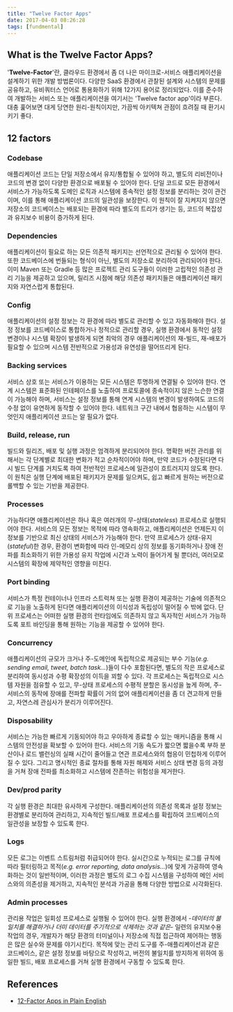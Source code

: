 ```yaml
---
title: "Twelve Factor Apps"
date: 2017-04-03 08:26:28
tags: [fundmental]
---
```


## What is the Twelve Factor Apps?
'**Twelve-Factor**'란, 클라우드 환경에서 좀 더 나은 마이크로-서비스 애플리케이션을 설계하기 위한 개발 방법론이다. 다양한 SaaS 환경에서 관찰된 설계와 시스템의 문제를 공유하고, 유비쿼터스 언어로 통용화하기 위해 12가지 용어로 정리되었다. 이를 준수하여 개발하는 서비스 또는 애플리케이션을 여기서는 'Twelve factor app'이라 부른다.  
대충 훑어보면 대게 당연한 원리-원칙이지만, 가끔씩 아키텍쳐 관점이 흐려질 때 환기시키기 좋다.

## 12 factors
### Codebase
애플리케이션 코드는 단일 저장소에서 유지/통합될 수 있어야 하고, 별도의 리비전이나 코드의 변경 없이 다양한 환경으로 배포될 수 있어야 한다. 단일 코드로 모든 환경에서 서비스가 가능하도록 도메인 로직과 시스템에 종속적인 설정 정보를 분리하는 것이 관건이며, 이를 통해 애플리케이션 코드의 일관성을 보장한다.
이 원칙이 잘 지켜지지 않으면 저장소의 코드베이스는 배포되는 환경에 따라 별도의 트리가 생기는 등, 코드의 복잡성과 유지보수 비용이 증가하게 된다.

### Dependencies
애플리케이션이 필요로 하는 모든 의존적 패키지는 선언적으로 관리될 수 있어야 한다. 또한 코드베이스에 번들되는 형식이 아닌, 별도의 저장소로 분리하여 관리되어야 한다. 이미 Maven 또는 Gradle 등 많은 프로젝트 관리 도구들이 이러한 고립적인 의존성 관리 기능을 제공하고 있으며, 릴리즈 시점에 해당 의존성 패키지들은 애플리케이션 패키지와 자연스럽게 통합된다.

### Config
애플리케이션의 설정 정보는 각 환경에 따라 별도로 관리할 수 있고 자동화해야 한다. 설정 정보를 코드베이스로 통합하거나 정적으로 관리할 경우, 실행 환경에서 동적인 설정 변경이나 시스템 확장이 발생하게 되면 최악의 경우 애플리케이션의 재-빌드, 재-배포가 필요할 수 있으며 시스템 전반적으로 가용성과 유연성을 떨어뜨리게 된다.

### Backing services
서비스 상호 또는 서비스가 이용하는 모든 시스템은 투명하게 연결될 수 있어야 한다. 연계 시스템은 표준화된 인테페이스를 노출하여 프로토콜에 종속적이지 않은 느슨한 연결이 가능해야 하며, 서비스는 설정 정보를 통해 연계 시스템의 변경이 발생하여도 코드의 수정 없이 유연하게 동작할 수 있어야 한다. 네트워크 구간 내에서 협응하는 시스템이 무엇인지 애플리케이션 코드는 알 필요가 없다.

### Build, release, run
빌드와 릴리즈, 배포 및 실행 과정은 엄격하게 분리되어야 한다. 명확한 버전 관리를 위해서는 각 단계별로 최대한 변화가 적고 순차적이어야 하며, 만약 코드가 수정된다면 다시 빌드 단계를 거치도록 하여 전반적인 프로세스에 일관성이 흐트러지지 않도록 한다. 이 원칙은 실행 단계에 배포된 패키지가 문제를 일으켜도, 쉽고 빠르게 원하는 버전으로 롤백할 수 있는 기반을 제공한다.

### Processes
가능하다면 애플리케이션은 하나 혹은 여러개의 무-상태(_stateless_) 프로세스로 실행되어야 한다. 서비스의 모든 정보는 목적에 따라 영속화하고, 애플리케이션은 언제든지 이 정보를 기반으로 최신 상태의 서비스가 가능해야 한다. 만약 프로세스가 상태-유지(_stateful_)한 경우, 환경이 변화함에 따라 인-메모리 상의 정보를 동기화하거나 장애 전파를 최소화하기 위한 가용성 유지 작업에 시간과 노력이 들어가게 될 뿐더러, 여러모로 시스템의 확장에 제약적인 영향을 미친다.

### Port binding
서비스가 특정 컨테이너나 인프라 스트럭쳐 또는 실행 환경이 제공하는 기술에 의존적으로 기능을 노출하게 된다면 애플리케이션의 이식성과 독립성이 떨어질 수 밖에 없다. 단위 프로세스는 어떠한 실행 환경의 런타임에도 의존하지 않고 독자적인 서비스가 가능하도록 포트 바인딩을 통해 원하는 기능을 제공할 수 있어야 한다.

### Concurrency
애플리케이션의 규모가 크거나 주-도메인에 독립적으로 제공되는 부수 기능(_e.g. sending email, tweet, batch task..._)들이 다수 포함된다면, 별도의 작은 프로세스로 분리하여 동시성과 수평 확장성의 이득을 꾀할 수 있다. 각 프로세스는 독립적으로 시스템 자원을 점유할 수 있고, 무-상태 프로세스의 수평적 분할은 동시성을 높게 하며, 주-서비스의 동작에 장애를 전파할 확률이 거의 없어 애플리케이션을 좀 더 견고하게 만들고, 자연스레 관심사가 분리가 이루어진다.

### Disposability
서비스는 가능한 빠르게 기동되어야 하고 우아하게 종료할 수 있는 매커니즘을 통해 시스템의 안전성을 확보할 수 있어야 한다. 서비스의 기동 속도가 짧으면 짧을수록 부하 분산이나 로드 밸런싱의 실패 시간이 줄어들고 연관 프로세스와의 협응이 민첩하게 이루어질 수 있다. 그리고 명시적인 종료 절차를 통해 자원 해제와 서비스 상태 변경 등의 과정을 거쳐 장애 전파를 최소화하고 시스템에 잔존하는 위험성을 제거한다.  

### Dev/prod parity
각 실행 환경은 최대한 유사하게 구성한다. 애플리케이션의 의존성 목록과 설정 정보는 환경별로 분리하여 관리하고, 지속적인 빌드/배포 프로세스를 확립하여 코드베이스의 일관성을 보장할 수 있도록 한다.

### Logs
모든 로그는 이벤트 스트림처럼 취급되어야 한다. 실시간으로 누적되는 로그를 규칙에 따라 필터링하고 목적(_e.g. error reporting, data analysis..._)에 맞게 가공하여 영속화하는 것이 일반적이며, 이러한 과정은 별도의 로그 수집 시스템을 구성하여 메인 서비스와의 의존성을 제거하고, 지속적인 분석과 가공을 통해 다양한 방법으로 시각화된다.

### Admin processes
관리용 작업은 일회성 프로세스로 실행될 수 있어야 한다. 실행 환경에서 -_데이터의 불일치를 해결하거나 더미 데이터를 주기적으로 삭제하는 것과 같은_- 일련의 유지보수용 작업의 경우, 개발자가 해당 환경의 터미널이나 저장소에 직접 접근하여 제어하는 행동은 많은 실수와 문제를 야기시킨다. 목적에 맞는 관리 도구를 주-애플리케이션과 같은 코드베이스, 같은 설정 정보를 바탕으로 작성하고, 버전의 불일치를 방지하게 위하여 동일한 빌드, 배포 프로세스를 거쳐 실행 환경에서 구동할 수 있도록 한다.

## References
- [12-Factor Apps in Plain English](http://www.clearlytech.com/2014/01/04/12-factor-apps-plain-english/)
